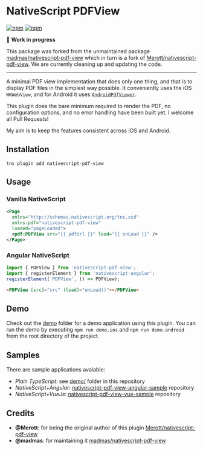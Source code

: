 # NativeScript PDFView

[![npm](https://img.shields.io/npm/v/@finanzritter/nativescript-pdf-view.svg)](https://www.npmjs.com/package/@finanzritter/nativescript-pdf-view)
[![npm](https://img.shields.io/npm/dt/@finanzritter/nativescript-pdf-view.svg?label=npm%20downloads)](https://www.npmjs.com/package/@finanzritter/nativescript-pdf-view)

:construction: **Work in progress**

This package was forked from the unmaintained package
[madmas/nativescript-pdf-view](https://github.com/madmas/nativescript-pdf-view) which in turn is a
fork of [Merott/nativescript-pdf-view](https://github.com/Merott/nativescript-pdf-view). We are
currently cleaning up and updating the code.

---

A minimal PDF view implementation that does only one thing, and that is to display PDF files in the simplest way possible. It conveniently uses the iOS `WKWebView`, and for Android it uses [`AndroidPdfViewer`](https://github.com/barteksc/AndroidPdfViewer).

This plugin does the bare minimum required to render the PDF, no configuration options, and no error handling have been built yet. I welcome all Pull Requests!

My aim is to keep the features consistent across iOS and Android.

## Installation

```
tns plugin add nativescript-pdf-view
```

## Usage

### Vanilla NativeScript

```xml
<Page
  xmlns="http://schemas.nativescript.org/tns.xsd"
  xmlns:pdf="nativescript-pdf-view"
  loaded="pageLoaded">
  <pdf:PDFView src="{{ pdfUrl }}" load="{{ onLoad }}" />
</Page>
```

### Angular NativeScript

```ts
import { PDFView } from 'nativescript-pdf-view';
import { registerElement } from 'nativescript-angular';
registerElement('PDFView', () => PDFView);
```

```html
<PDFView [src]="src" (load)="onLoad()"></PDFView>
```

## Demo

Check out the [demo](./demo) folder for a demo application using this plugin. You can run the demo by executing `npm run demo.ios` and `npm run demo.android` from the root directory of the project.


## Samples

There are sample applications avalable:

* *Plain TypeScript*: see [demo/](https://github.com/madmas/nativescript-pdf-view/tree/master/demo) folder in this repository
* *NativeScript+Angular*: [nativescript-pdf-view-angular-sample](https://github.com/madmas/nativescript-pdf-view-angular-sample) repository
* *NativeScript+VueJs*:  [nativescript-pdf-view-vue-sample](https://github.com/madmas/nativescript-pdf-view-vue-sample) repository

## Credits

- **@Merott**: for being the original author of this plugin [Merott/nativescript-pdf-view](https://github.com/Merott/nativescript-pdf-view)
- **@madmas**: for maintaining it [madmas/nativescript-pdf-view](https://github.com/madmas/nativescript-pdf-view)